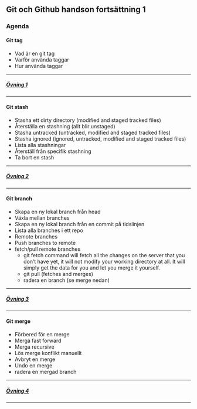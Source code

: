 ## Git och Github handson fortsättning 1

<!-- 
### Instruktionsfilm
https://kau.box.com/s/nj841t2mnqba3eqx6d7rajk0uj93roel
```
Tidskoder:
0:00:00 inledning/agenda
0:02:50 Introduktion till SCM och git
0:17:20 Övning 1
0:22:50 Varför terminalen för git?
0:26:50 Grunder Git 
0:29:40 Övning 2
0:51:04 Förstå och traversera tidslinjen i ett git repo
0:56:23 Övning 3
1:06:38 Vanliga misstag och hur du återställer + övning 4
1:13:00 Arbeta med remote och lokal kopia av repo + övning 5
1:29:20 Arbeta med readme och markdown + wiki + övning 6
```
-->


### Agenda
#### Git tag
* Vad är en git tag
* Varför använda taggar
* Hur använda taggar
---
##### [Övning 1](ovningar.md)
---
 
#### Git stash
* Stasha ett dirty directory (modified and staged tracked files)
* Återställa en stashning (allt blir unstaged)
* Stasha untracked (untracked, modified and staged tracked files)
* Stasha ignored (ignored, untracked, modified and staged tracked files)
* Lista alla stashningar
* Återställ från specifik stashning
* Ta bort en stash

---
##### [Övning 2](ovningar.md)
---

 
#### Git branch
* Skapa en ny lokal branch från head
* Växla mellan branches
* Skapa en ny lokal branch från en commit på tidslinjen
* Lista alla branches i ett repo
* Remote branches
* Push branches to remote
* fetch/pull remote branches 
   * git fetch command will fetch all the changes on the server that you don’t have yet, it will not modify your working  directory at all. It will simply get the data for you and let you merge it yourself.
   * git pull (fetches and merges)
   * radera en branch (se merge nedan)
---
##### [Övning 3](ovningar.md)
---
#### Git merge
* Förbered för en merge
* Merga fast forward
* Merga recursive
* Lös merge konflikt manuellt
* Avbryt en merge
* Undo en merge
* radera en mergad branch


---
##### [Övning 4](ovningar.md)
---


